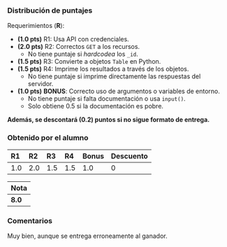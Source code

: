
### Distribución de puntajes

Requerimientos (**R**):

* **(1.0 pts)** R1: Usa API con credenciales.
* **(2.0 pts)** R2: Correctos `GET` a los recursos.
  * No tiene puntaje si *hardcodea* los `_id`.
* **(1.5 pts)** R3: Convierte a objetos `Table` en Python.
* **(1.5 pts)** R4: Imprime los resultados a través de los objetos.
  * No tiene puntaje si imprime directamente las respuestas del servidor.
* **(1.0 pts)** **BONUS**: Correcto uso de argumentos o variables de entorno.
  * No tiene puntaje si falta documentación o usa `input()`.
  * Solo obtiene 0.5 si la documentación es pobre.

**Además, se descontará (0.2) puntos si no sigue formato de entrega.**

### Obtenido por el alumno
| R1 | R2 | R3 | R4 | Bonus | Descuento |
|:---|:---|:---|:---|:---|:----------|
| 1.0 | 2.0 | 1.5 | 1.5 | 1.0 | 0 |

| Nota |
|:-----|
| **8.0** |

### Comentarios

Muy bien, aunque se entrega erroneamente al ganador.
